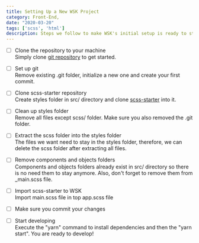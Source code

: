 ```yaml
---
title: Setting Up a New WSK Project 
category: Front-End,
date: "2020-03-20"
tags: ['scss', 'html']
description: Steps we follow to make WSK's initial setup is ready to start a new project. This checklist also covers how to import and start to use scss-starter with WSK.
---
```


- [ ] Clone the repository to your machine  
Simply clone [git repository](https://github.com/atolye15/web-starter-kit) to get started.

- [ ] Set up git  
Remove existing .git folder, initialize a new one and create your first commit.

- [ ] Clone scss-starter repository  
Create styles folder in src/ directory and clone [scss-starter](https://github.com/atolye15/scss-starter/) into it.

- [ ] Clean up styles folder  
Remove all files except scss/ folder. Make sure you also removed the .git folder.

- [ ] Extract the scss folder into the styles folder  
The files we want need to stay in the styles folder, therefore, we can delete the scss folder after extracting all files.

- [ ] Remove components and objects folders  
Components and objects folders already exist in src/ directory so there is no need them to stay anymore. Also, don't forget to remove them from _main.scss file.

- [ ] Import scss-starter to WSK  
Import main.scss file in top app.scss file

- [ ] Make sure you commit your changes

- [ ] Start developing  
Execute the "yarn" command to install dependencies and then the "yarn start". You are ready to develop!
